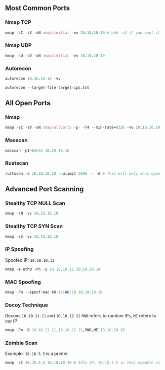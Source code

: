 ## Most Common Ports
### Nmap TCP
```nix
nmap -sC -sV -oN nmap/initial -vv 10.10.10.10 # add -sS if you want it to be stealthy
```
### Nmap UDP
```nix
nmap -sU -sV -oN nmap/initial -vv 10.10.10.10
```
### Autorecon
```nix
autorecon 10.10.10.10 -vv
```
```nix
autorecon --target-file target-ips.txt
```
## All Open Ports
### Nmap
```nix
nmap -sC -sV -oN nmap/allports -p- -T4 --min-rate=9326 -vv 10.10.10.10  # add -sS if you want it to be stealthy
```
### Masscan
```nix
masscan -p1–65535 10.10.10.10
```
### Rustscan
```nix
rustscan -a 10.10.10.10 --ulimit 5000 -- -A # This will only show open ports, services & versions wont be shown
```
## Advanced Port Scanning
### Stealthy TCP NULL Scan
```nix
nmap -sN -vv 10.10.10.10
```
### Stealthy TCP SYN Scan
```nix
nmap -sS -vv 10.10.10.10
```
### IP Spoofing
Spoofed IP: `10.10.10.11`
```nix
nmap -e eth0 -Pn -S 10.10.10.11 10.10.10.10
```
### MAC Spoofing
```nix
nmap -Pn --spoof-mac A0:10:A0:10 10.10.10.10
```
### Decoy Technique
Decoys `10.10.11.11` and `10.10.12.12`
`RND` refers to random IPs, `ME` refers to our IP
```nix
nmap -Pn -D 10.10.11.11,10.10.12.12,RND,ME 10.10.10.10
```
### Zombie Scan
Example: `10.10.5.5` is a printer
```nix
nmap -sI 10.10.5.5 10.10.10.10 # Idle IP: 10.10.5.5 in this example is a rarely used printer
```